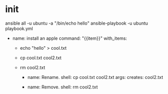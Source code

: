 # init

ansible all -u ubuntu -a "/bin/echo hello"
ansible-playbook -u ubuntu playbook.yml

  - name: install an apple
      command: "{{item}}"
      with_items:
      - echo "hello" > cool.txt
      - cp cool.txt cool2.txt
      - rm cool2.txt


          - name: Rename.
      shell: cp cool.txt cool2.txt
      args:
        creates: cool2.txt

         - name: Remove.
      shell: rm cool2.txt